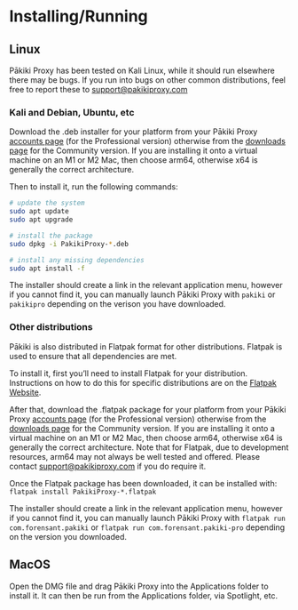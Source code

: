 # Installing/Running

## Linux

Pākiki Proxy has been tested on Kali Linux, while it should run elsewhere there may be bugs. If you run into bugs on other common distributions, feel free to report these to support@pakikiproxy.com 

### Kali and Debian, Ubuntu, etc

Download the .deb installer for your platform from your Pākiki Proxy [accounts page](https://pakikiproxy.com/pages/account) (for the Professional version) otherwise from the [downloads page](https://pakikiproxy.com/pages/downloads) for the Community version. If you are installing it onto a virtual machine on an M1 or M2 Mac, then choose arm64, otherwise x64 is generally the correct architecture.

Then to install it, run the following commands:

```bash
# update the system
sudo apt update
sudo apt upgrade

# install the package
sudo dpkg -i PakikiProxy-*.deb

# install any missing dependencies
sudo apt install -f
```

The installer should create a link in the relevant application menu, however if you cannot find it, you can manually launch Pākiki Proxy with `pakiki` or `pakikipro` depending on the verison you have downloaded.

### Other distributions

Pākiki is also distributed in Flatpak format for other distributions. Flatpak is used to ensure that all dependencies are met.

To install it, first you’ll need to install Flatpak for your distribution. Instructions on how to do this for specific distributions are on the [Flatpak Website](https://flatpak.org/setup/).

After that, download the .flatpak package for your platform from your Pākiki Proxy [accounts page](https://pakikiproxy.com/pages/account) (for the Professional version) otherwise from the [downloads page](https://pakikiproxy.com/pages/downloads) for the Community version. If you are installing it onto a virtual machine on an M1 or M2 Mac, then choose arm64, otherwise x64 is generally the correct architecture. Note that for Flatpak, due to development resources, arm64 may not always be well tested and offered. Please contact support@pakikiproxy.com if you do require it.

Once the Flatpak package has been downloaded, it can be installed with: `flatpak install PakikiProxy-*.flatpak`

The installer should create a link in the relevant application menu, however if you cannot find it, you can manually launch Pākiki Proxy with `flatpak run com.forensant.pakiki` or `flatpak run com.forensant.pakiki-pro` depending on the version you downloaded.

## MacOS

Open the DMG file and drag Pākiki Proxy into the Applications folder to install it. It can then be run from the Applications folder, via Spotlight, etc.
